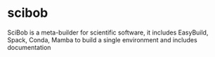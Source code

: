 # scibob
SciBob is a meta-builder for scientific software, it includes EasyBuild, Spack, Conda, Mamba to build a single environment and includes documentation
